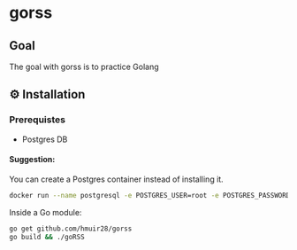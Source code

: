 # gorss

## Goal

The goal with gorss is to practice Golang

## ⚙️ Installation

### Prerequistes

- Postgres DB

#### Suggestion: 

You can create a Postgres container instead of installing it. 

```bash
docker run --name postgresql -e POSTGRES_USER=root -e POSTGRES_PASSWORD=12345 -p 5432:5432 -d postgres
```

Inside a Go module:

```bash
go get github.com/hmuir28/gorss
go build && ./goRSS 
```
